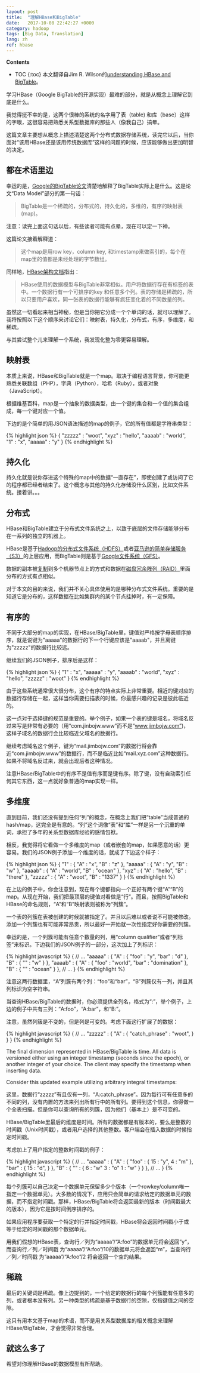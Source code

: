 ```yaml
---
layout: post
title:  "理解HBase和BigTable"
date:   2017-10-08 22:42:27 +0000
category: hadoop
tags: [Big Data, Translation]
lang: zh
ref: hbase
---
```


**Contents**
* TOC
{:toc}
本文翻译自Jim R. Wilson的[understanding HBase and BigTable](http://jimbojw.com/#understanding%20hbase)。

学习HBase（Google BigTable的开源实现）最难的部分，就是从概念上理解它到底是什么。

我觉得挺不幸的是，这两个很棒的系统的名字用了表（table) 和库（base）这样的字眼，这很容易把熟悉关系型数据库的那些人（像我自己）搞晕。

这篇文章主要想从概念上描述清楚这两个分布式数据存储系统，读完它以后，当你面对“该用HBase还是该用传统数据库”这样的问题的时候，应该能够做出更加明智的决定。

## 都在术语里边

幸运的是，[Google的BigTable论文](https://research.google.com/archive/bigtable.html)清楚地解释了BigTable实际上是什么。这是论文“Data Model”部分的第一句话：

>BigTable是一个稀疏的，分布式的，持久化的，多维的，有序的映射表(map)。

注意：读完上面这句话以后，有些读者可能有点晕，现在可以定一下神。

这篇论文接着解释道：

>这个map是用row key，column key, 和timestamp来做索引的，每个在map里的值都是未经处理的字节数组。

同样地，[HBase架构文档](http://HBase.apache.org/book.html#_architecture)指出：

>HBase使用的数据模型与BigTable非常相似。用户将数据行存在有标签的表中。一个数据行有一个可排序的key 和任意多个列。表的存储是稀疏的，所以只要用户喜欢，同一张表的数据行能够有疯狂变化着的不同数量的列。

虽然这一切看起来相当神秘，但是当你把它分成一个个单词的话，就可以理解了。我将按照以下这个顺序来讨论它们：映射表，持久化，分布式，有序，多维度，和稀疏。

与其尝试整个儿来理解一个系统，我发现化整为零更容易理解。

## 映射表

本质上来说，HBase和BigTable就是一个map。取决于编程语言背景，你可能更熟悉关联数组（PHP），字典（Python），哈希（Ruby），或者对象（JavaScript）。

根据维基百科，map是一个抽象的数据类型，由一个键的集合和一个值的集合组成，每一个键对应一个值。

下边的是个简单的用JSON语法描述的map的例子，它的所有值都是字符串类型：

{% highlight json %}
{
  "zzzzz" : "woot",
  "xyz" : "hello",
  "aaaab" : "world",
  "1" : "x",
  "aaaaa" : "y"
}
{% endhighlight %}

## 持久化

持久化就是说你存进这个特殊的map中的数据“一直存在”，即使创建了或访问了它的程序都已经者结束了。这个概念与其他的持久化存储没什么区别，比如文件系统。接着讲。。。

## 分布式

HBase和BigTable建立于分布式文件系统之上，以致于底层的文件存储能够分布在一系列的独立的机器上。

HBase是基于[Hadoop的分布式文件系统（HDFS）](https://en.wikipedia.org/wiki/Apache_Hadoop#HDFS)或者[亚马逊的简单存储服务（S3）](https://en.wikipedia.org/wiki/Amazon_S3)的上层应用，而BigTable则是基于[Google文件系统（GFS）](https://research.google.com/archive/gfs.html)。

数据的副本被[复制](https://en.wikipedia.org/wiki/Replication_(computing))到多个机器节点上的方式和数据在[磁盘冗余阵列（RAID）](http://en.wikipedia.org/wiki/RAID)里面分布的方式有点相似。

对于本文的目的来说，我们并不关心具体使用的是哪种分布式文件系统。重要的是知道它是分布的，这样数据在比如集群内的某个节点挂掉时，有一定保障。

## 有序的

不同于大部分的map的实现，在HBase/BigTable里，键值对严格按字母表顺序排序，就是说键为"aaaaa"的数据行的下一个行键应该是"aaaab"，并且离键为"zzzzz"的数据行比较远。

继续我们的JSON例子，排序后是这样：

{% highlight json %}
{
  "1" : "x",
  "aaaaa" : "y",
  "aaaab" : "world",
  "xyz" : "hello",
  "zzzzz" : "woot"
}
{% endhighlight %}

由于这些系统通常很大很分布，这个有序的特点实际上非常重要。相近的键对应的数据行存储在一起，这样当你需要扫描表的时候，你最感兴趣的记录是彼此临近的。

这一点对于选择键的规范是重要的。举个例子，如果一个表的键是域名，将域名反过来写是非常有必要的（用“com.jinbojw.www”而不是“www.jimbojw.com”)，这样子域名的数据行会比较临近父域名的数据行。

继续考虑域名这个例子，键为“mail.jimbojw.com”的数据行将会靠近“com.jimbojw.www”的数据行，而不是临近比如“mail.xyz.com”这种数据行。如果不将域名反过来，就会出现后者这种情况。

注意HBase/BigTable中的有序不是值有序而是键有序。除了键，没有自动索引任何其它东西，这一点就好象普通的map实现一样。

## 多维度

直到目前，我们还没有提到任何“列”的概念，在概念上我们把“table”当成普通的hash/map，这完全是有意的。“列”这个词像“表”和“库”一样是另一个沉重的单词，承担了多年的关系型数据库经验的感情包袱。

相反，我觉得将它看做一个多维度的map（或者嵌套的map，如果愿意的话）更容易。我们的JSON例子添加一个维度的话，就成了下边这个样子：

{% highlight json %}
{
  "1" : {
    "A" : "x",
    "B" : "z"
  },
  "aaaaa" : {
    "A" : "y",
    "B" : "w"
  },
  "aaaab" : {
    "A" : "world",
    "B" : "ocean"
  },
  "xyz" : {
    "A" : "hello",
    "B" : "there"
  },
  "zzzzz" : {
    "A" : "woot",
    "B" : "1337"
  }
}
{% endhighlight %}

在上边的例子中，你会注意到，现在每个键都指向一个正好有两个键“A”“B”的map。从现在开始，我们把最顶层的键值对看做是“行”。而且，按照BigTable和HBase的命名规则，“A”和“B”映射表则被称为“列簇”。

一个表的列簇在表被创建的时候就被指定了。并且以后难以或者说不可能被修改。添加一个列簇也有可能非常昂贵，所以最好一开始就一次性指定好你需要的列簇。

幸运的是，一个列簇可能有任意个数量的列，用“column qualifier”或者“列标签”来标识。下边我们的JSON例子的一部分，这次加上了列标识：

{% highlight javascript %}
{
  // ...
  "aaaaa" : {
    "A" : {
      "foo" : "y",
      "bar" : "d"
    },
    "B" : {
      "" : "w"
    }
  },
  "aaaab" : {
    "A" : {
      "foo" : "world",
      "bar" : "domination"
    },
    "B" : {
      "" : "ocean"
    }
  },
  // ...
}
{% endhighlight %}

注意这两行数据里，“A”列簇有两个列：“foo”和“bar”，“B”列簇仅有一列，并且其列标识为空字符串。

当查询HBase/BigTable的数据时，你必须提供全列名，格式为“<family>:<qualifier>”，举个例子，上边的例子中共有三列：“A:foo”，“A:bar”，和“B:”。

注意，虽然列簇是不变的，但是列是可变的。考虑下面这行扩展了的数据：

{% highlight javascript %}
{
  // ...
  "zzzzz" : {
    "A" : {
      "catch_phrase" : "woot",
    }
  }
}
{% endhighlight %}

The final dimension represented in HBase/BigTable is time. All data is versioned either using an integer timestamp (seconds since the epoch), or another integer of your choice. The client may specify the timestamp when inserting data.

Consider this updated example utilizing arbitrary integral timestamps:

这里，数据行“zzzzz”有且仅有一列，“A:catch_phrase”。因为每行可有任意多的不同的列，没有内置的方法来列出所有行中的所有列。要得到这个信息，你得做一个全表扫描。但是你可以查询所有的列簇，因为他们（基本上）是不可变的。

HBase/BigTable里最后的维度是时间。所有的数据都是有版本的，要么是整数的时间戳（Unix时间戳），或者用户选择的其他整数。客户端会在插入数据的时候指定时间戳。

考虑加上了用户指定的整数时间戳的例子：

{% highlight javascript %}
{
  // ...
  "aaaaa" : {
    "A" : {
      "foo" : {
        15 : "y",
        4 : "m"
      },
      "bar" : {
        15 : "d",
      }
    },
    "B" : {
      "" : {
        6 : "w"
        3 : "o"
        1 : "w"
      }
    }
  },
  // ...
}
{% endhighlight %}

每个列簇可以自己决定一个数据单元保留多少个版本（一个rowkey/column唯一指定一个数据单元）。大多数的情况下，应用只会简单的请求给定的数据单元的数据，而不指定时间戳。那样，HBase/BigTable将会返回最新的版本（时间戳最大的版本），因为它是按时间倒序排序的。

如果应用程序要获取一个特定的行并指定时间戳，HBase将会返回时间戳小于或等于给定的时间戳的那个数据单元。

用我们假想的HBase表，查询行／列为“aaaaa”/“A:foo”的数据单元将会返回”y“，而查询行／列／时间戳 为“aaaaa”/“A:foo”/10的数据单元将会返回“m”，当查询行／列／时间戳 为“aaaaa”/“A:foo”/2 将会返回一个空的结果。

## 稀疏

最后的关键词是稀疏。像上边提到的，一个给定的数据行的每个列簇能有任意多的列，或者根本没有列。另一种类型的稀疏是基于数据行的空隙，仅指键值之间的空隙。

这只有用本文基于map的术语，而不是用关系型数据库的相关概念来理解HBase/BigTable，才会觉得非常合理。

## 就这么多了

希望对你理解HBase的数据模型有所帮助。
